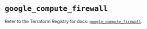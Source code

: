 # `google_compute_firewall`

Refer to the Terraform Registry for docs: [`google_compute_firewall`](https://registry.terraform.io/providers/hashicorp/google/5.11.0/docs/resources/compute_firewall).
